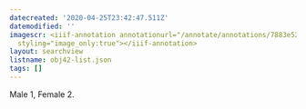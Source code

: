```yaml
---
datecreated: '2020-04-25T23:42:47.511Z'
datemodified: ''
imagescr: <iiif-annotation annotationurl="/annotate/annotations/7883e52a-874e-11ea-b604-5254008afee6.json"
  styling="image_only:true"></iiif-annotation>
layout: searchview
listname: obj42-list.json
tags: []
---
```

Male 1, Female 2.